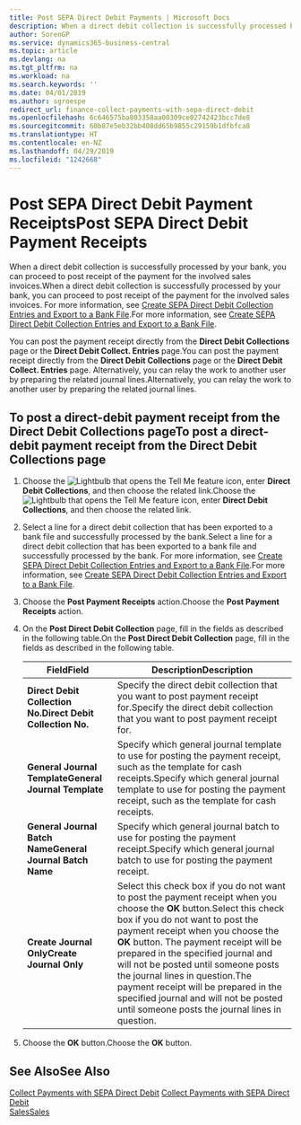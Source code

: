 ```yaml
---
title: Post SEPA Direct Debit Payments | Microsoft Docs
description: When a direct debit collection is successfully processed by your bank, you can proceed to post receipt of the payment for the involved sales invoices.
author: SorenGP
ms.service: dynamics365-business-central
ms.topic: article
ms.devlang: na
ms.tgt_pltfrm: na
ms.workload: na
ms.search.keywords: ''
ms.date: 04/01/2019
ms.author: sgroespe
redirect_url: finance-collect-payments-with-sepa-direct-debit
ms.openlocfilehash: 6c646575ba803358aa00309ce02742423bcc7de8
ms.sourcegitcommit: 60b87e5eb32bb408dd65b9855c29159b1dfbfca8
ms.translationtype: HT
ms.contentlocale: en-NZ
ms.lasthandoff: 04/29/2019
ms.locfileid: "1242668"
---
```

# <a name="post-sepa-direct-debit-payment-receipts"></a><span data-ttu-id="40cd1-103">Post SEPA Direct Debit Payment Receipts</span><span class="sxs-lookup"><span data-stu-id="40cd1-103">Post SEPA Direct Debit Payment Receipts</span></span>
<span data-ttu-id="40cd1-104">When a direct debit collection is successfully processed by your bank, you can proceed to post receipt of the payment for the involved sales invoices.</span><span class="sxs-lookup"><span data-stu-id="40cd1-104">When a direct debit collection is successfully processed by your bank, you can proceed to post receipt of the payment for the involved sales invoices.</span></span> <span data-ttu-id="40cd1-105">For more information, see [Create SEPA Direct Debit Collection Entries and Export to a Bank File](finance-how-create-sepa-direct-debit-collection-entries-export-bank-file.md).</span><span class="sxs-lookup"><span data-stu-id="40cd1-105">For more information, see [Create SEPA Direct Debit Collection Entries and Export to a Bank File](finance-how-create-sepa-direct-debit-collection-entries-export-bank-file.md).</span></span>  

<span data-ttu-id="40cd1-106">You can post the payment receipt directly from the **Direct Debit Collections** page or the **Direct Debit Collect. Entries** page.</span><span class="sxs-lookup"><span data-stu-id="40cd1-106">You can post the payment receipt directly from the **Direct Debit Collections** page or the **Direct Debit Collect. Entries** page.</span></span> <span data-ttu-id="40cd1-107">Alternatively, you can relay the work to another user by preparing the related journal lines.</span><span class="sxs-lookup"><span data-stu-id="40cd1-107">Alternatively, you can relay the work to another user by preparing the related journal lines.</span></span>  

## <a name="to-post-a-direct-debit-payment-receipt-from-the-direct-debit-collections-page"></a><span data-ttu-id="40cd1-108">To post a direct-debit payment receipt from the Direct Debit Collections page</span><span class="sxs-lookup"><span data-stu-id="40cd1-108">To post a direct-debit payment receipt from the Direct Debit Collections page</span></span>  
1. <span data-ttu-id="40cd1-109">Choose the ![Lightbulb that opens the Tell Me feature](media/ui-search/search_small.png "Tell me what you want to do") icon, enter **Direct Debit Collections**, and then choose the related link.</span><span class="sxs-lookup"><span data-stu-id="40cd1-109">Choose the ![Lightbulb that opens the Tell Me feature](media/ui-search/search_small.png "Tell me what you want to do") icon, enter **Direct Debit Collections**, and then choose the related link.</span></span>  
2. <span data-ttu-id="40cd1-110">Select a line for a direct debit collection that has been exported to a bank file and successfully processed by the bank.</span><span class="sxs-lookup"><span data-stu-id="40cd1-110">Select a line for a direct debit collection that has been exported to a bank file and successfully processed by the bank.</span></span> <span data-ttu-id="40cd1-111">For more information, see [Create SEPA Direct Debit Collection Entries and Export to a Bank File](finance-how-create-sepa-direct-debit-collection-entries-export-bank-file.md).</span><span class="sxs-lookup"><span data-stu-id="40cd1-111">For more information, see [Create SEPA Direct Debit Collection Entries and Export to a Bank File](finance-how-create-sepa-direct-debit-collection-entries-export-bank-file.md).</span></span>  
3. <span data-ttu-id="40cd1-112">Choose the **Post Payment Receipts** action.</span><span class="sxs-lookup"><span data-stu-id="40cd1-112">Choose the **Post Payment Receipts** action.</span></span>  
4. <span data-ttu-id="40cd1-113">On the **Post Direct Debit Collection** page, fill in the fields as described in the following table.</span><span class="sxs-lookup"><span data-stu-id="40cd1-113">On the **Post Direct Debit Collection** page, fill in the fields as described in the following table.</span></span>  

    |<span data-ttu-id="40cd1-114">Field</span><span class="sxs-lookup"><span data-stu-id="40cd1-114">Field</span></span>|<span data-ttu-id="40cd1-115">Description</span><span class="sxs-lookup"><span data-stu-id="40cd1-115">Description</span></span>|  
    |---------------------------------|---------------------------------------|  
    |<span data-ttu-id="40cd1-116">**Direct Debit Collection No.**</span><span class="sxs-lookup"><span data-stu-id="40cd1-116">**Direct Debit Collection No.**</span></span>|<span data-ttu-id="40cd1-117">Specify the direct debit collection that you want to post payment receipt for.</span><span class="sxs-lookup"><span data-stu-id="40cd1-117">Specify the direct debit collection that you want to post payment receipt for.</span></span>|  
    |<span data-ttu-id="40cd1-118">**General Journal Template**</span><span class="sxs-lookup"><span data-stu-id="40cd1-118">**General Journal Template**</span></span>|<span data-ttu-id="40cd1-119">Specify which general journal template to use for posting the payment receipt, such as the template for cash receipts.</span><span class="sxs-lookup"><span data-stu-id="40cd1-119">Specify which general journal template to use for posting the payment receipt, such as the template for cash receipts.</span></span>|  
    |<span data-ttu-id="40cd1-120">**General Journal Batch Name**</span><span class="sxs-lookup"><span data-stu-id="40cd1-120">**General Journal Batch Name**</span></span>|<span data-ttu-id="40cd1-121">Specify which general journal batch to use for posting the payment receipt.</span><span class="sxs-lookup"><span data-stu-id="40cd1-121">Specify which general journal batch to use for posting the payment receipt.</span></span>|  
    |<span data-ttu-id="40cd1-122">**Create Journal Only**</span><span class="sxs-lookup"><span data-stu-id="40cd1-122">**Create Journal Only**</span></span>|<span data-ttu-id="40cd1-123">Select this check box if you do not want to post the payment receipt when you choose the **OK** button.</span><span class="sxs-lookup"><span data-stu-id="40cd1-123">Select this check box if you do not want to post the payment receipt when you choose the **OK** button.</span></span> <span data-ttu-id="40cd1-124">The payment receipt will be prepared in the specified journal and will not be posted until someone posts the journal lines in question.</span><span class="sxs-lookup"><span data-stu-id="40cd1-124">The payment receipt will be prepared in the specified journal and will not be posted until someone posts the journal lines in question.</span></span>|  

5. <span data-ttu-id="40cd1-125">Choose the **OK** button.</span><span class="sxs-lookup"><span data-stu-id="40cd1-125">Choose the **OK** button.</span></span>  

## <a name="see-also"></a><span data-ttu-id="40cd1-126">See Also</span><span class="sxs-lookup"><span data-stu-id="40cd1-126">See Also</span></span>  
 <span data-ttu-id="40cd1-127">[Collect Payments with SEPA Direct Debit](finance-collect-payments-with-sepa-direct-debit.md) </span><span class="sxs-lookup"><span data-stu-id="40cd1-127">[Collect Payments with SEPA Direct Debit](finance-collect-payments-with-sepa-direct-debit.md) </span></span>  
 [<span data-ttu-id="40cd1-128">Sales</span><span class="sxs-lookup"><span data-stu-id="40cd1-128">Sales</span></span>](sales-manage-sales.md)

